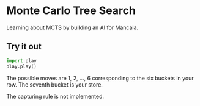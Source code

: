 # Monte Carlo Tree Search

Learning about MCTS by building an AI for Mancala.

## Try it out

```python
import play
play.play()
```

The possible moves are 1, 2, ..., 6 corresponding to the six buckets in your row. The seventh bucket is your store.

The capturing rule is not implemented.

